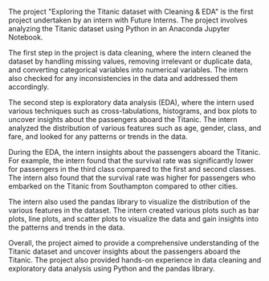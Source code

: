The project "Exploring the Titanic dataset with Cleaning & EDA" is the first project undertaken by an intern with Future Interns. The project involves analyzing the Titanic dataset using Python in an Anaconda Jupyter Notebook.

The first step in the project is data cleaning, where the intern cleaned the dataset by handling missing values, removing irrelevant or duplicate data, and converting categorical variables into numerical variables. The intern also checked for any inconsistencies in the data and addressed them accordingly.

The second step is exploratory data analysis (EDA), where the intern used various techniques such as cross-tabulations, histograms, and box plots to uncover insights about the passengers aboard the Titanic. The intern analyzed the distribution of various features such as age, gender, class, and fare, and looked for any patterns or trends in the data.

During the EDA, the intern insights about the passengers aboard the Titanic. For example, the intern found that the survival rate was significantly lower for passengers in the third class compared to the first and second classes. The intern also found that the survival rate was higher for passengers who embarked on the Titanic from Southampton compared to other cities.

The intern also used the pandas library to visualize the distribution of the various features in the dataset. The intern created various plots such as bar plots, line plots, and scatter plots to visualize the data and gain insights into the patterns and trends in the data.

Overall, the project aimed to provide a comprehensive understanding of the Titanic dataset and uncover insights about the passengers aboard the Titanic. The project also provided hands-on experience in data cleaning and exploratory data analysis using Python and the pandas library.
